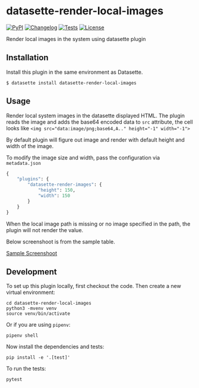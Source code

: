 # datasette-render-local-images

[![PyPI](https://img.shields.io/pypi/v/datasette-render-local-images.svg)](https://pypi.org/project/datasette-render-local-images/)
[![Changelog](https://img.shields.io/github/v/release/kracekumar/datasette-render-local-images?include_prereleases&label=changelog)](https://github.com/kracekumar/datasette-render-local-images/releases)
[![Tests](https://github.com/kracekumar/datasette-render-local-images/workflows/Test/badge.svg)](https://github.com/kracekumar/datasette-render-local-images/actions?query=workflow%3ATest)
[![License](https://img.shields.io/badge/license-Apache%202.0-blue.svg)](https://github.com/kracekumar/datasette-render-local-images/blob/main/LICENSE)

Render local images in the system using datasette plugin

## Installation

Install this plugin in the same environment as Datasette.

    $ datasette install datasette-render-local-images

## Usage

Render local system images in the datasette displayed HTML.
The plugin reads the image and adds the base64 encoded data to `src` attribute,
the cell looks like `<img src="data:image/png;base64,A.." height="-1" width="-1">`

By default plugin will figure out image and render with
default height and width of the image.

To modify the image size and width, pass the configuration via `metadata.json`

``` python
{
    "plugins": {
        "datasette-render-images": {
            "height": 150,
            "width": 150
        }
    }
}
```

When the local image path is missing or no image specified in the path,
the plugin will not render the value.

Below screenshoot is from the sample table.

[Sample Screenshoot](sample.png)

## Development

To set up this plugin locally, first checkout the code. Then create a new virtual environment:

    cd datasette-render-local-images
    python3 -mvenv venv
    source venv/bin/activate

Or if you are using `pipenv`:

    pipenv shell

Now install the dependencies and tests:

    pip install -e '.[test]'

To run the tests:

    pytest
